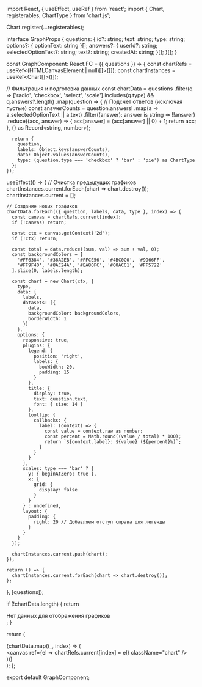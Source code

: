 import React, { useEffect, useRef } from 'react';
import { Chart, registerables, ChartType } from 'chart.js';

Chart.register(...registerables);

interface GraphProps {
  questions: {
    id?: string;
    text: string;
    type: string;
    options?: { optionText: string }[];
    answers?: {
      userId?: string;
      selectedOptionText?: string;
      text?: string;
      createdAt: string;
    }[];
  }[];
}

const GraphComponent: React.FC<GraphProps> = ({ questions }) => {
  const chartRefs = useRef<(HTMLCanvasElement | null)[]>([]);
  const chartInstances = useRef<Chart[]>([]);

  // Фильтрация и подготовка данных
  const chartData = questions
    .filter(q => ['radio', 'checkbox', 'select', 'scale'].includes(q.type) && q.answers?.length)
    .map(question => {
      // Подсчет ответов (исключая пустые)
      const answerCounts = question.answers!
        .map(a => a.selectedOptionText || a.text)
        .filter((answer): answer is string => !!answer)
        .reduce((acc, answer) => {
          acc[answer] = (acc[answer] || 0) + 1;
          return acc;
        }, {} as Record<string, number>);

      return {
        question,
        labels: Object.keys(answerCounts),
        data: Object.values(answerCounts),
        type: (question.type === 'checkbox' ? 'bar' : 'pie') as ChartType
      };
    });

  useEffect(() => {
    // Очистка предыдущих графиков
    chartInstances.current.forEach(chart => chart.destroy());
    chartInstances.current = [];

    // Создание новых графиков
    chartData.forEach(({ question, labels, data, type }, index) => {
      const canvas = chartRefs.current[index];
      if (!canvas) return;

      const ctx = canvas.getContext('2d');
      if (!ctx) return;

      const total = data.reduce((sum, val) => sum + val, 0);
      const backgroundColors = [
        '#FF6384', '#36A2EB', '#FFCE56', '#4BC0C0', '#9966FF',
        '#FF9F40', '#8AC24A', '#EA80FC', '#00ACC1', '#FF5722'
      ].slice(0, labels.length);

      const chart = new Chart(ctx, {
        type,
        data: {
          labels,
          datasets: [{
            data,
            backgroundColor: backgroundColors,
            borderWidth: 1
          }]
        },
        options: {
          responsive: true,
          plugins: {
            legend: {
              position: 'right',
              labels: {
                boxWidth: 20,
                padding: 15
              }
            },
            title: {
              display: true,
              text: question.text,
              font: { size: 14 }
            },
            tooltip: {
              callbacks: {
                label: (context) => {
                  const value = context.raw as number;
                  const percent = Math.round((value / total) * 100);
                  return `${context.label}: ${value} (${percent}%)`;
                }
              }
            }
          },
          scales: type === 'bar' ? { 
            y: { beginAtZero: true },
            x: {
              grid: {
                display: false
              }
            }
          } : undefined,
          layout: {
            padding: {
              right: 20 // Добавляем отступ справа для легенды
            }
          }
        }
      });

      chartInstances.current.push(chart);
    });

    return () => {
      chartInstances.current.forEach(chart => chart.destroy());
    };
  }, [questions]);

  if (!chartData.length) {
    return <div className="no-data-message">Нет данных для отображения графиков</div>;
  }

  return (
    <div className="charts-grid">
      {chartData.map((_, index) => (
        <div key={index} className="chart-container">
          <canvas 
            ref={el => chartRefs.current[index] = el}
            className="chart"
          />
        </div>
      ))}
    </div>
  );
};

export default GraphComponent;
